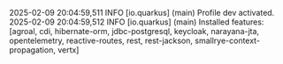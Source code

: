 2025-02-09 20:04:59,511 INFO  [io.quarkus] (main) Profile dev activated. 
2025-02-09 20:04:59,512 INFO  [io.quarkus] (main) Installed features: [agroal, cdi, hibernate-orm, jdbc-postgresql, keycloak, narayana-jta, opentelemetry, reactive-routes, rest, rest-jackson, smallrye-context-propagation, vertx]
